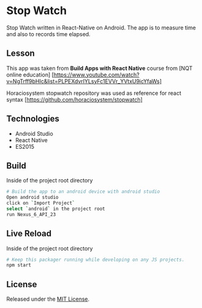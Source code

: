 Stop Watch
==========

Stop Watch written in React-Native on Android. The app is to measure time and also to records time elapsed.

## Lesson 
This app was taken from **Build Apps with React Native** course from [NQT online education] [https://www.youtube.com/watch?v=NgTrff9bHIc&list=PLPEXdvrIYLsyFc1EVVr_YVtxU9icYfaWs]

Horaciosystem stopwatch repository was used as reference for react syntax [https://github.com/horaciosystem/stopwatch]

## Technologies
* Android Studio
* React Native
* ES2015

## Build
Inside of the project root directory
```sh
# Build the app to an android device with android studio
Open android studio
click on `Import Project`
select `android` in the project root
run Nexus_6_API_23
```

## Live Reload
Inside of the project root directory
```sh
# Keep this packager running while developing on any JS projects.
npm start
```
## License

Released under the [MIT License](http://opensource.org/licenses/MIT).
